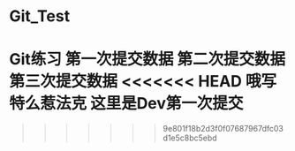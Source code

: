 # Git_Test
Git练习
第一次提交数据
第二次提交数据
第三次提交数据
<<<<<<< HEAD
哦写特么惹法克
这里是Dev第一次提交
=======
>>>>>>> 9e801f18b2d3f0f07687967dfc03d1e5c8bc5ebd

